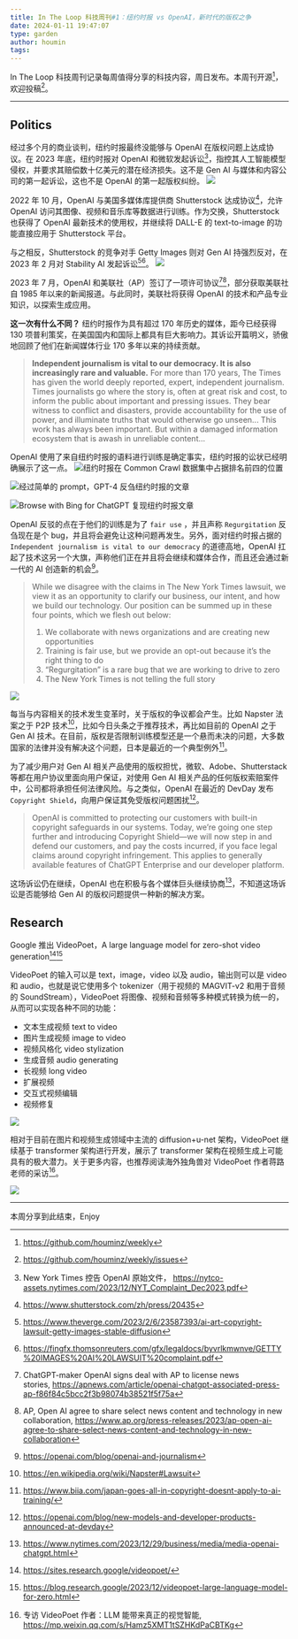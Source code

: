 ```yaml
---
title: In The Loop 科技周刊#1：纽约时报 vs OpenAI，新时代的版权之争
date: 2024-01-11 19:47:07
type: garden
author: houmin
tags:
---
```


In The Loop 科技周刊记录每周值得分享的科技内容，周日发布。本周刊开源[^1]，欢迎投稿[^2]。

---

## Politics

经过多个月的商业谈判，纽约时报最终没能够与 OpenAI 在版权问题上达成协议。在 2023 年底，纽约时报对 OpenAI 和微软发起诉讼[^3]，指控其人工智能模型侵权，并要求其赔偿数十亿美元的潜在经济损失。这不是 Gen AI 与媒体和内容公司的第一起诉讼，这也不是 OpenAI 的第一起版权纠纷。
![](https://cosmos-1251905798.cos.ap-beijing.myqcloud.com/2024-01-14_nyt-openai.png)

2022 年 10 月，OpenAI 与美国多媒体库提供商 Shutterstock 达成协议[^4]，允许 OpenAI 访问其图像、视频和音乐库等数据进行训练。作为交换，Shutterstock 也获得了 OpenAI 最新技术的使用权，并继续将 DALL-E 的 text-to-image 的功能直接应用于 Shutterstock 平台。

与之相反，Shutterstock 的竞争对手 Getty Images 则对 Gen AI 持强烈反对，在 2023 年 2 月对 Stability AI  发起诉讼[^5][^6]。
![](https://cosmos-1251905798.cos.ap-beijing.myqcloud.com/2024-01-14_getty-images-stability.png)

2023 年 7 月，OpenAI 和美联社（AP）签订了一项许可协议[^7][^8]，部分获取美联社自 1985 年以来的新闻报道。与此同时，美联社将获得 OpenAI 的技术和产品专业知识，以探索生成应用。

**这一次有什么不同？** 纽约时报作为具有超过 170 年历史的媒体，距今已经获得 130 项普利策奖，在美国国内和国际上都具有巨大影响力。其诉讼开篇明义，骄傲地回顾了他们在新闻媒体行业 170 多年以来的持续贡献。

> **Independent journalism is vital to our democracy. It is also increasingly rare and valuable.** For more than 170 years, The Times has given the world deeply reported, expert, independent journalism. Times journalists go where the story is, often at great risk and cost, to inform the public about important and pressing issues. They bear witness to conflict and disasters, provide accountability for the use of power, and illuminate truths that would otherwise go unseen... This work has always been important. But within a damaged information ecosystem that is awash in unreliable content...

OpenAI 使用了来自纽约时报的语料进行训练是确定事实，纽约时报的讼状已经明确展示了这一点。
![纽约时报在 Common Crawl 数据集中占据排名前四的位置](https://cosmos-1251905798.cos.ap-beijing.myqcloud.com/2024-01-14_common-crawl.png)

![经过简单的 prompt，GPT-4 反刍纽约时报的文章](https://cosmos-1251905798.cos.ap-beijing.myqcloud.com/2024-01-14_gpt4-copyright.png)

![Browse with Bing for ChatGPT 复现纽约时报文章](https://cosmos-1251905798.cos.ap-beijing.myqcloud.com/2024-01-14_bing-for-chatgpt.png)

OpenAI 反驳的点在于他们的训练是为了 `fair use` ，并且声称 `Regurgitation` 反刍现在是个 bug，并且将会避免让这种问题再发生。另外，面对纽约时报占据的 `Independent journalism is vital to our democracy` 的道德高地，OpenAI 扛起了技术这另一个大旗，声称他们正在并且将会继续和媒体合作，而且还会通过新一代的 AI 创造新的机会[^11]。

> While we disagree with the claims in The New York Times lawsuit, we view it as an opportunity to clarify our business, our intent, and how we build our technology. Our position can be summed up in these four points, which we flesh out below:
> 1. We collaborate with news organizations and are creating new opportunities
> 2. Training is fair use, but we provide an opt-out because it’s the right thing to do
> 3. “Regurgitation” is a rare bug that we are working to drive to zero
> 4. The New York Times is not telling the full story

![](https://cosmos-1251905798.cos.ap-beijing.myqcloud.com/2024-01-14_openai-journalism.png)

每当与内容相关的技术发生变革时，关于版权的争议都会产生。比如 Napster 法案之于 P2P 技术[^12]，比如今日头条之于推荐技术，再比如目前的 OpenAI 之于 Gen AI 技术。在目前，版权是否限制训练模型还是一个悬而未决的问题，大多数国家的法律并没有解决这个问题，日本是最近的一个典型例外[^15]。

为了减少用户对 Gen AI 相关产品使用的版权担忧，微软、Adobe、Shutterstack 等都在用户协议里面向用户保证，对使用 Gen AI 相关产品的任何版权索赔案件中，公司都将承担任何法律风险。与之类似，OpenAI 在最近的 DevDay 发布 `Copyright Shield`，向用户保证其免受版权问题困扰[^18]。

> OpenAI is committed to protecting our customers with built-in copyright safeguards in our systems. Today, we’re going one step further and introducing Copyright Shield—we will now step in and defend our customers, and pay the costs incurred, if you face legal claims around copyright infringement. This applies to generally available features of ChatGPT Enterprise and our developer platform.

这场诉讼仍在继续，OpenAI 也在积极与各个媒体巨头继续协商[^9]，不知道这场诉讼是否能够给 Gen AI 的版权问题提供一种新的解决方案。
## Research


Google 推出 VideoPoet，A large language model for zero-shot video generation[^14][^16]

VideoPoet 的输入可以是 text，image，video 以及 audio，输出则可以是 video 和 audio，也就是说它使用多个 tokenizer（用于视频的 MAGVIT-v2 和用于音频的 SoundStream），VideoPoet 将图像、视频和音频等多种模式转换为统一的，从而可以实现各种不同的功能：
- 文本生成视频 text to video
- 图片生成视频 image to video
- 视频风格化 video stylization
- 生成音频 audio generating
- 长视频 long video
- 扩展视频
- 交互式视频编辑
- 视频修复

![](https://cosmos-1251905798.cos.ap-beijing.myqcloud.com/2024-01-14_video-poet-2.png)

相对于目前在图片和视频生成领域中主流的 diffusion+u-net 架构，VideoPoet 继续基于 transformer 架构进行开发，展示了 transformer 架构在视频生成上可能具有的极大潜力。关于更多内容，也推荐阅读海外独角兽对 VideoPoet 作者蒋路老师的采访[^17]。

![](https://cosmos-1251905798.cos.ap-beijing.myqcloud.com/2024-01-14_video-poet.gif)

---

本周分享到此结束，Enjoy


[^1]: https://github.com/houminz/weekly
[^2]: https://github.com/houminz/weekly/issues
[^3]: New York Times 控告 OpenAI 原始文件， https://nytco-assets.nytimes.com/2023/12/NYT_Complaint_Dec2023.pdf
[^4]: https://www.shutterstock.com/zh/press/20435
[^5]: https://www.theverge.com/2023/2/6/23587393/ai-art-copyright-lawsuit-getty-images-stable-diffusion
[^6]: https://fingfx.thomsonreuters.com/gfx/legaldocs/byvrlkmwnve/GETTY%20IMAGES%20AI%20LAWSUIT%20complaint.pdf
[^7]: ChatGPT-maker OpenAI signs deal with AP to license news stories, https://apnews.com/article/openai-chatgpt-associated-press-ap-f86f84c5bcc2f3b98074b38521f5f75a
[^8]: AP, Open AI agree to share select news content and technology in new collaboration, https://www.ap.org/press-releases/2023/ap-open-ai-agree-to-share-select-news-content-and-technology-in-new-collaboration
[^9]: https://www.nytimes.com/2023/12/29/business/media/media-openai-chatgpt.html
[^11]: https://openai.com/blog/openai-and-journalism
[^12]: https://en.wikipedia.org/wiki/Napster#Lawsuit
[^13]: https://blogs.microsoft.com/on-the-issues/2023/09/07/copilot-copyright-commitment-ai-legal-concerns/#:~:text=Specifically%2C%20if%20a%20third%20party,used%20the%20guardrails%20and%20content
[^14]: https://sites.research.google/videopoet/
[^15]: https://www.biia.com/japan-goes-all-in-copyright-doesnt-apply-to-ai-training/
[^16]: https://blog.research.google/2023/12/videopoet-large-language-model-for-zero.html
[^17]: 专访 VideoPoet 作者：LLM 能带来真正的视觉智能, https://mp.weixin.qq.com/s/Hamz5XMT1tSZHKdPaCBTKg
[^18]: https://openai.com/blog/new-models-and-developer-products-announced-at-devday


